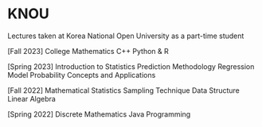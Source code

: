 # KNOU
Lectures taken at Korea National Open University as a part-time student

[Fall 2023]
College Mathematics
C++
Python & R

[Spring 2023]
Introduction to Statistics
Prediction Methodology
Regression Model
Probability Concepts and Applications

[Fall 2022]
Mathematical Statistics
Sampling Technique
Data Structure
Linear Algebra

[Spring 2022]
Discrete Mathematics
Java Programming

